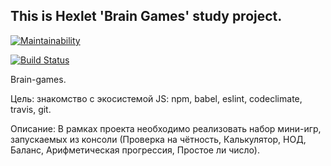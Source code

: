 ## This is Hexlet 'Brain Games' study project.

[![Maintainability](https://api.codeclimate.com/v1/badges/5ba2deb1f52c455b7641/maintainability)](https://codeclimate.com/github/UnnamedHero/project-lvl1-s200/maintainability)

[![Build Status](https://travis-ci.org/UnnamedHero/project-lvl1-s200.svg?branch=master)](https://travis-ci.org/UnnamedHero/project-lvl1-s200)

Brain-games.

Цель: знакомство с экосистемой JS: npm, babel, eslint, codeclimate, travis, git.

Описание: В рамках проекта необходимо реализовать набор мини-игр, запускаемых из консоли (Проверка на чётность, Калькулятор, НОД, Баланс, Арифметическая прогрессия, Простое ли число).